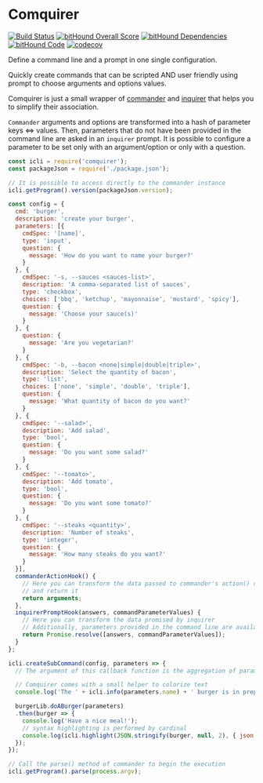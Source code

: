 Comquirer
===

[![Build Status](https://travis-ci.org/AlexisNo/comquirer.svg?branch=master)](https://travis-ci.org/AlexisNo/comquirer)
[![bitHound Overall Score](https://www.bithound.io/github/AlexisNo/comquirer/badges/score.svg)](https://www.bithound.io/github/AlexisNo/comquirer)
[![bitHound Dependencies](https://www.bithound.io/github/AlexisNo/comquirer/badges/dependencies.svg)](https://www.bithound.io/github/AlexisNo/comquirer/master/dependencies/npm)
[![bitHound Code](https://www.bithound.io/github/AlexisNo/comquirer/badges/code.svg)](https://www.bithound.io/github/AlexisNo/comquirer)
[![codecov](https://codecov.io/gh/AlexisNo/comquirer/branch/master/graph/badge.svg)](https://codecov.io/gh/AlexisNo/comquirer)

Define a command line and a prompt in one single configuration.

Quickly create commands that can be scripted AND user friendly using prompt to choose arguments and options values.

Comquirer is just a small wrapper of [commander](https://github.com/tj/commander.js/) and [inquirer](https://github.com/SBoudrias/Inquirer.js/)
that helps you to simplify their association.

`Commander` arguments and options are transformed into a hash of parameter keys <=> values. Then, parameters that do not have been provided in the command line
are asked in an `inquirer` prompt. It is possible to configure a parameter to be set only with an argument/option or only with a question.

```javascript
const icli = require('comquirer');
const packageJson = require('./package.json');

// It is possible to access directly to the commander instance
icli.getProgram().version(packageJson.version);

const config = {
  cmd: 'burger',
  description: 'create your burger',
  parameters: [{
    cmdSpec: '[name]',
    type: 'input',
    question: {
      message: 'How do you want to name your burger?'
    }
  }, {
    cmdSpec: '-s, --sauces <sauces-list>',
    description: 'A comma-separated list of sauces',
    type: 'checkbox',
    choices: ['bbq', 'ketchup', 'mayonnaise', 'mustard', 'spicy'],
    question: {
      message: 'Choose your sauce(s)'
    }
  }, {
    question: {
      message: 'Are you vegetarian?'
    }
  }, {
    cmdSpec: '-b, --bacon <none|simple|double|triple>',
    description: 'Select the quantity of bacon',
    type: 'list',
    choices: ['none', 'simple', 'double', 'triple'],
    question: {
      message: 'What quantity of bacon do you want?'
    }
  }, {
    cmdSpec: '--salad>',
    description: 'Add salad',
    type: 'bool',
    question: {
      message: 'Do you want some salad?'
    }
  }, {
    cmdSpec: '--tomato>',
    description: 'Add tomato',
    type: 'bool',
    question: {
      message: 'Do you want some tomato?'
    }
  }, {
    cmdSpec: '--steaks <quantity>',
    description: 'Number of steaks',
    type: 'integer',
    question: {
      message: 'How many steaks do you want?'
    }
  }],
  commanderActionHook() {
    // Here you can transform the data passed to commander's action() callback
    // and return it
    return arguments;
  },
  inquirerPromptHook(answers, commandParameterValues) {
    // Here you can transform the data promised by inquirer
    // Additionally, parameters provided in the command line are available
    return Promise.resolve([answers, commandParameterValues]);
  }
};

icli.createSubCommand(config, parameters => {
  // The argument of this callback function is the aggregation of parameter values from the command and from the prompt

  // Comquirer comes with a small helper to colorize text
  console.log('The ' + icli.info(parameters.name) + ' burger is in preparation ...')

  burgerLib.doABurger(parameters)
  .then(burger => {
    console.log('Have a nice meal!');
    // syntax highlighting is performed by cardinal
    console.log(icli.highlight(JSON.stringify(burger, null, 2), { json: true }));
  });
});

// Call the parse() method of commander to begin the execution
icli.getProgram().parse(process.argv);
```
